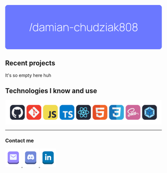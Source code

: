 <img src="banner-01.png"></img>
## Recent projects
It's so empty here huh

## Technologies I know and use
<p>
<img src="techstack.png"></img>
</p>

___

### Contact me

<a href="mailto:damian.chudziak808@gmail.com">
    <img src="email-button.png"></img>
</a>
<a href="">
    <img src="discord-button.png"></img>
</a>
<a href="">
    <img src="linked-button.png"></img>
</a>
